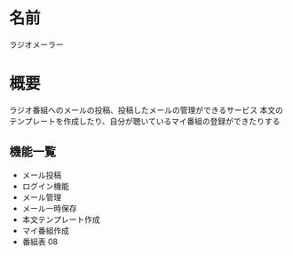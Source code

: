 # 名前

ラジオメーラー

# 概要

ラジオ番組へのメールの投稿、投稿したメールの管理ができるサービス
本文のテンプレートを作成したり、自分が聴いているマイ番組の登録ができたりする

## 機能一覧

- メール投稿
- ログイン機能
- メール管理
- メール一時保存
- 本文テンプレート作成
- マイ番組作成
- 番組表
08